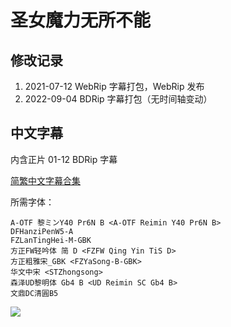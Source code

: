 # 圣女魔力无所不能

## 修改记录

1. 2021-07-12  WebRip 字幕打包，WebRip 发布
2. 2022-09-04  BDRip 字幕打包（无时间轴变动）

## 中文字幕

内含正片 01-12 BDRip 字幕

[简繁中文字幕合集](https://github.com/Nekomoekissaten-SUB/Nekomoekissaten-Storage/releases/download/subtitle_pkg/Seijo_BD_zho.7z)  

所需字体：
```
A-OTF 黎ミンY40 Pr6N B <A-OTF Reimin Y40 Pr6N B>
DFHanziPenW5-A
FZLanTingHei-M-GBK
方正FW轻吟体 简 D <FZFW Qing Yin TiS D>
方正粗雅宋_GBK <FZYaSong-B-GBK>
华文中宋 <STZhongsong>
森泽UD黎明体 Gb4 B <UD Reimin SC Gb4 B>
文鼎DC清圓B5
```

![](https://nekomoe.pages.dev/images/2021-04/seijyonomaryoku.jpg)